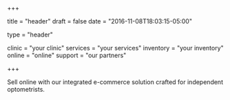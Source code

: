 +++

title = "header"
draft = false
date = "2016-11-08T18:03:15-05:00"

type = "header"

clinic = "your clinic"
services = "your services"
inventory = "your inventory"
online = "online"
support = "our partners"

+++

Sell online with our integrated e-commerce solution crafted for independent optometrists.
